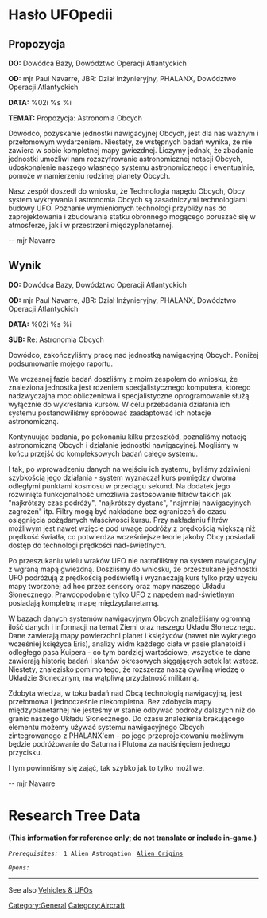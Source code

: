# Hasło UFOpedii

## Propozycja

**DO:** Dowódca Bazy, Dowództwo Operacji Atlantyckich

**OD:** mjr Paul Navarre, JBR: Dział Inżynieryjny, PHALANX, Dowództwo
Operacji Atlantyckich

**DATA:** %02i %s %i

**TEMAT:** Propozycja: Astronomia Obcych

Dowódco, pozyskanie jednostki nawigacyjnej Obcych, jest dla nas ważnym i
przełomowym wydarzeniem. Niestety, ze wstępnych badań wynika, że nie
zawiera w sobie kompletnej mapy gwiezdnej. Liczymy jednak, że zbadanie
jednostki umożliwi nam rozszyfrowanie astronomicznej notacji Obcych,
udoskonalenie naszego własnego systemu astronomicznego i ewentualnie,
pomoże w namierzeniu rodzimej planety Obcych.

Nasz zespół doszedł do wniosku, że Technologia napędu Obcych, Obcy
system wykrywania i astronomia Obcych są zasadniczymi technologiami
budowy UFO. Poznanie wymienionych technologi przybliży nas do
zaprojektowania i zbudowania statku obronnego mogącego poruszać się w
atmosferze, jak i w przestrzeni międzyplanetarnej.

-- mjr Navarre

## Wynik

**DO:** Dowódca Bazy, Dowództwo Operacji Atlantyckich

**OD:** mjr Paul Navarre, JBR: Dział Inżynieryjny, PHALANX, Dowództwo
Operacji Atlantyckich

**DATA:** %02i %s %i

**SUB:** Re: Astronomia Obcych

Dowódco, zakończyliśmy pracę nad jednostką nawigacyjną Obcych. Poniżej
podsumowanie mojego raportu.

We wczesnej fazie badań doszliśmy z moim zespołem do wniosku, że
znaleziona jednostka jest rdzeniem specjalistycznego komputera, którego
nadzwyczajna moc obliczeniowa i specjalistyczne oprogramowanie służą
wyłącznie do wykreślania kursów. W celu przebadania działania ich
systemu postanowiliśmy spróbować zaadaptować ich notacje astronomiczną.

Kontynuując badania, po pokonaniu kilku przeszkód, poznaliśmy notację
astronomiczną Obcych i działanie jednostki nawigacyjnej. Mogliśmy w
końcu przejść do kompleksowych badań całego systemu.

I tak, po wprowadzeniu danych na wejściu ich systemu, byliśmy zdziwieni
szybkością jego działania - system wyznaczał kurs pomiędzy dwoma
odległymi punktami kosmosu w przeciągu sekund. Na dodatek jego
rozwinięta funkcjonalność umożliwia zastosowanie filtrów takich jak
"najkrótszy czas podróży", "najkrótszy dystans", "najmniej nawigacyjnych
zagrożeń" itp. Filtry mogą być nakładane bez ograniczeń do czasu
osiągnięcia pożądanych właściwości kursu. Przy nakładaniu filtrów
możliwym jest nawet wzięcie pod uwagę podróży z prędkością większą niż
prędkość światła, co potwierdza wcześniejsze teorie jakoby Obcy
posiadali dostęp do technologi prędkości nad-świetlnych.

Po przeszukaniu wielu wraków UFO nie natrafiliśmy na system nawigacyjny
z wgraną mapą gwiezdną. Doszliśmy do wniosku, że przeszukane jednostki
UFO podróżują z prędkością podświetlą i wyznaczają kurs tylko przy
użyciu mapy tworzonej ad hoc przez sensory oraz mapy naszego Układu
Słonecznego. Prawdopodobnie tylko UFO z napędem nad-świetlnym posiadają
kompletną mapę międzyplanetarną.

W bazach danych systemów nawigacyjnym Obcych znaleźliśmy ogromną ilość
danych i informacji na temat Ziemi oraz naszego Układu Słonecznego. Dane
zawierają mapy powierzchni planet i księżyców (nawet nie wykrytego
wcześniej księżyca Eris), analizy widm każdego ciała w pasie planetoid i
odległego pasa Kuipera - co tym bardziej wartościowe, wszystkie te dane
zawierają historię badań i skanów okresowych sięgających setek lat
wstecz. Niestety, znalezisko pomimo tego, że rozszerza naszą cywilną
wiedzę o Układzie Słonecznym, ma wątpliwą przydatność militarną.

Zdobyta wiedza, w toku badań nad Obcą technologią nawigacyjną, jest
przełomowa i jednocześnie niekompletna. Bez zdobycia mapy
międzyplanetarnej nie jesteśmy w stanie odbywać podroży dalszych niż do
granic naszego Układu Słonecznego. Do czasu znalezienia brakującego
elementu możemy używać systemu nawigacyjnego Obcych zintegrowanego z
PHALANX'em - po jego przeprojektowaniu możliwym będzie podróżowanie do
Saturna i Plutona za naciśnięciem jednego przycisku.

I tym powinniśmy się zająć, tak szybko jak to tylko możliwe.

-- mjr Navarre

# Research Tree Data

**(This information for reference only; do not translate or include
in-game.)**

*`Prerequisites:`*
` 1 Alien Astrogation`
` `[`Alien Origins`](Research/Alien_Origins "wikilink")

*`Opens:`*

------------------------------------------------------------------------

See also [Vehicles & UFOs](Vehicles_&_UFOs "wikilink")

[Category:General](Category:General "wikilink")
[Category:Aircraft](Category:Aircraft "wikilink")